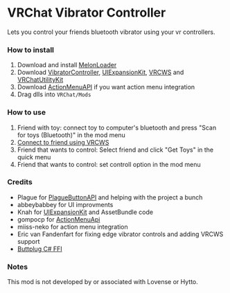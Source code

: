 # VRChat Vibrator Controller

Lets you control your friends bluetooth vibrator using your vr controllers.

### How to install
1. Download and install [MelonLoader](https://melonwiki.xyz/#/README)
2. Download [VibratorController](https://github.com/markviews/VRChatVibratorController/releases), [UIExpansionKit](https://github.com/knah/VRCMods), [VRCWS](https://github.com/Er1807/VRCWS) and [VRChatUtilityKit](https://github.com/loukylor/VRC-Mods)
5. Download [ActionMenuAPI](https://github.com/gompocp/ActionMenuApi/releases) if you want action menu integration
6. Drag dlls into `VRChat/Mods`

### How to use
1. Friend with toy: connect toy to computer's bluetooth and press "Scan for toys (Bluetooth)" in the mod menu
2. [Connect to friend using VRCWS](https://github.com/Er1807/VRCWS#trust-another-user)
3. Friend that wants to control: Select friend and click "Get Toys" in the quick menu
4. Friend that wants to control: set controll option in the mod menu

### Credits
* Plague for [PlagueButtonAPI](https://github.com/PlagueVRC/PlagueButtonAPI) and helping with the project a bunch
* abbeybabbey for UI improvments
* Knah for [UIExpansionKit](https://github.com/knah/VRCMods) and AssetBundle code
* gompocp for [ActionMenuApi](https://github.com/gompocp/ActionMenuApi)
* miiss-neko for action menu integration
* Eric van Fandenfart for fixing edge vibrator controls and adding VRCWS support
* [Buttplug C# FFI](https://github.com/buttplugio/buttplug-rs-ffi/tree/master/csharp)

### Notes
This mod is not developed by or associated with Lovense or Hytto.
